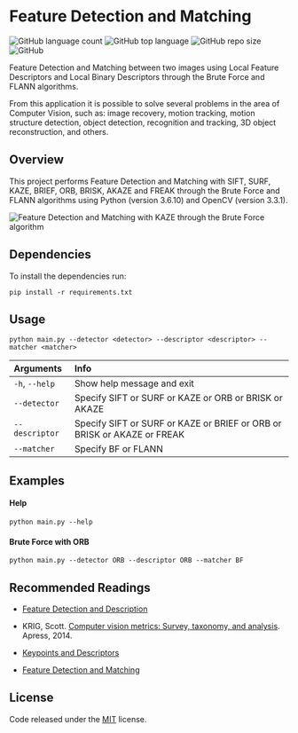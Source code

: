 # Feature Detection and Matching

![GitHub language count](https://img.shields.io/github/languages/count/whoisraibolt/Feature-Detection-and-Matching)
![GitHub top language](https://img.shields.io/github/languages/top/whoisraibolt/Feature-Detection-and-Matching)
![GitHub repo size](https://img.shields.io/github/repo-size/whoisraibolt/Feature-Detection-and-Matching)
![GitHub](https://img.shields.io/github/license/whoisraibolt/Feature-Detection-and-Matching)

Feature Detection and Matching between two images using Local Feature Descriptors and Local Binary Descriptors through the Brute Force and FLANN algorithms.

From this application it is possible to solve several problems in the area of Computer Vision, such as: image recovery, motion tracking, motion structure detection, object detection, recognition and tracking, 3D object reconstruction, and others.

## Overview

This project performs Feature Detection and Matching with SIFT, SURF, KAZE, BRIEF, ORB, BRISK, AKAZE and FREAK through the Brute Force and FLANN algorithms using Python (version 3.6.10) and OpenCV (version 3.3.1).

![Feature Detection and Matching with KAZE through the Brute Force algorithm](https://raw.githubusercontent.com/whoisraibolt/Feature-Detection-and-Matching/master/Figures/BF-with-KAZE.png)

## Dependencies

To install the dependencies run:

`pip install -r requirements.txt`

## Usage

`python main.py --detector <detector> --descriptor <descriptor> --matcher <matcher>`

| Arguments     | Info                                                                    |
| :------------ | :---------------------------------------------------------------------- |
| `-h`, `--help`| Show help message and exit                                              |
| `--detector`  | Specify SIFT or SURF or KAZE or ORB or BRISK or AKAZE                   |
| `--descriptor`| Specify SIFT or SURF or KAZE or BRIEF or ORB or BRISK or AKAZE or FREAK |
| `--matcher `  | Specify BF or FLANN                                                     |

## Examples

####  Help
`python main.py --help`

#### Brute Force with ORB
`python main.py --detector ORB --descriptor ORB --matcher BF`

## Recommended Readings
- [Feature Detection and Description](https://github.com/whoisraibolt/Feature-Detection-and-Description "Feature Detection and Description")

- KRIG, Scott. [Computer vision metrics: Survey, taxonomy, and analysis](https://link.springer.com/content/pdf/10.1007%2F978-1-4302-5930-5.pdf "Computer vision metrics: Survey, taxonomy, and analysis"). Apress, 2014.

- [Keypoints and Descriptors](https://www.cs.utah.edu/~srikumar/cv_spring2017_files/Keypoints&Descriptors.pdf "Keypoints and Descriptors")

- [Feature Detection and Matching](https://www.comp.nus.edu.sg/~cs4243/lecture/feature.pdf "Feature Detection and Matching")

## License

Code released under the [MIT](https://github.com/whoisraibolt/Feature-Detection-and-Matching/blob/master/LICENSE "MIT") license.
